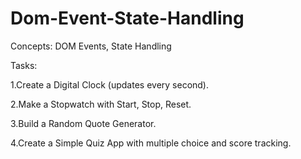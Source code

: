 # Dom-Event-State-Handling
Concepts: DOM Events, State Handling

Tasks:

1.Create a Digital Clock (updates every second).

2.Make a Stopwatch with Start, Stop, Reset.

3.Build a Random Quote Generator.

4.Create a Simple Quiz App with multiple choice and score tracking.
